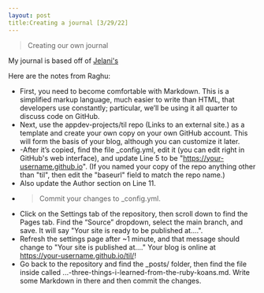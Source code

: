 ```yaml
---
layout: post
title:Creating a journal [3/29/22]
---
```


> Creating our own journal

My journal is based off of [Jelani's](https://jelani.dev/)

Here are the notes from Raghu:
- First, you need to become comfortable with Markdown. This is a simplified markup language, much easier to write than HTML, that developers use constantly; particular, we’ll be using it all quarter to discuss code on GitHub.
- Next, use the appdev-projects/til repo (Links to an external site.) as a template and create your own copy on your own GitHub account. This will form the basis of your blog, although you can customize it later.
- -After it’s copied, find the file _config.yml, edit it (you can edit right in GitHub's web interface), and update Line 5 to be "https://your-username.github.io". (If you named your copy of the repo anything other than "til", then edit the "baseurl" field to match the repo name.)
- Also update the Author section on Line 11.
- > Commit your changes to _config.yml.
- Click on the Settings tab of the repository, then scroll down to find the Pages tab.
Find the “Source” dropdown, select the main branch, and save. It will say "Your site is ready to be published at....".
- Refresh the settings page after ~1 minute, and that message should change to "Your site is published at...." Your blog is online at https://your-username.github.io/til/!
- Go back to the repository and find the _posts/ folder, then find the file inside called ...-three-things-i-learned-from-the-ruby-koans.md. Write some Markdown in there and then commit the changes.
